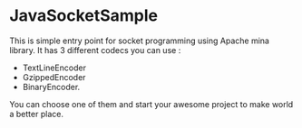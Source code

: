 # JavaSocketSample

This is simple entry point for socket programming using Apache mina library. It has 3 different codecs you can use : 

* TextLineEncoder 
* GzippedEncoder
* BinaryEncoder. 

You can choose one of them and start your awesome project to make world a better place.


